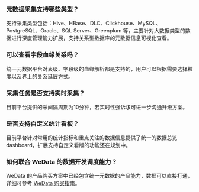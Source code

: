 ### 元数据采集支持哪些类型？
支持采集类型包括：Hive、HBase、DLC、Clickhouse、MySQL、 PostgreSQL、Oracle、SQL Server、Greenplum 等，主要针对大数据类型的数据进行深度管理能力扩展，支持关系型数据库的元数据信息可视化查看。

### 可以查看字段血缘关系吗？
统一元数据平台对表级、字段级的血缘解析都是支持的，用户可以根据需要选择粒度以及界上的关系延展方式。

### 采集任务是否支持实时采集？
目前平台提供的采间隔周期为10分钟，若实时性强诉求可进一步沟通升级方案。

### 是否支持自定义统计看板？
目前平台针对常用的统计指标和重点关注的数据信息提供了统一的数据总览 dashboard，扩展支持自定义看版的功能还在规划中。

### 如何联合 WeData 的数据开发调度能力？
WeData 的产品购买方案中已经包含统一元数据的产品能力，数据可以直接打通，详细可参考 [WeData 购买指南](https://cloud.tencent.com/document/product/1267/47989)。
